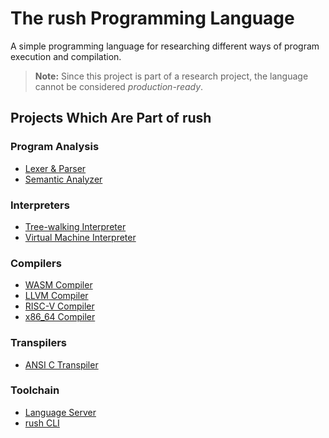 # The rush Programming Language

A simple programming language for researching different ways of program
execution and compilation.

> **Note:** Since this project is part of a research project, the language
> cannot be considered _production-ready_.

## Projects Which Are Part of rush

### Program Analysis

- [Lexer & Parser](./crates/rush-parser/)
- [Semantic Analyzer](./crates/rush-analyzer/)

### Interpreters

- [Tree-walking Interpreter](./crates/rush-interpreter-tree/)
- [Virtual Machine Interpreter](./crates/rush-interpreter-vm/)

### Compilers

- [WASM Compiler](./crates/rush-compiler-wasm/)
- [LLVM Compiler](./crates/rush-compiler-llvm/)
- [RISC-V Compiler](./crates/rush-compiler-risc-v/)
- [x86_64 Compiler](./crates/rush-compiler-x86-64/)

### Transpilers

- [ANSI C Transpiler](./crates/rush-transpiler-c/)

### Toolchain

- [Language Server](./crates/rush-ls/)
- [rush CLI](./crates/rush-cli/)
